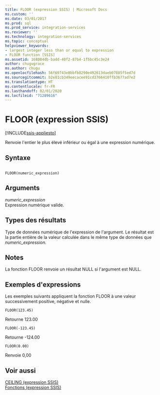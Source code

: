 ```yaml
---
title: FLOOR (expression SSIS) | Microsoft Docs
ms.custom: ''
ms.date: 03/01/2017
ms.prod: sql
ms.prod_service: integration-services
ms.reviewer: ''
ms.technology: integration-services
ms.topic: conceptual
helpviewer_keywords:
- largest integer less than or equal to expression
- FLOOR function [SSIS]
ms.assetid: 168084db-badd-40f2-87b4-1f5bc45c3e24
author: chugugrace
ms.author: chugu
ms.openlocfilehash: 56f69743e8bbfb8290e492613daeb07885f5ed7d
ms.sourcegitcommit: b2e81cb349eecacee91cd3766410ffb3677ad7e2
ms.translationtype: HT
ms.contentlocale: fr-FR
ms.lasthandoff: 02/01/2020
ms.locfileid: "71289616"
---
```

# <a name="floor-ssis-expression"></a>FLOOR (expression SSIS)

[!INCLUDE[ssis-appliesto](../../includes/ssis-appliesto-ssvrpluslinux-asdb-asdw-xxx.md)]


  Renvoie l'entier le plus élevé inférieur ou égal à une expression numérique.  
  
## <a name="syntax"></a>Syntaxe  
  
```  
  
FLOOR(numeric_expression)  
```  
  
## <a name="arguments"></a>Arguments  
 *numeric_expression*  
 Expression numérique valide.  
  
## <a name="result-types"></a>Types des résultats  
 Type de données numérique de l'expression de l'argument. Le résultat est la partie entière de la valeur calculée dans le même type de données que *numeric_expression.*  
  
## <a name="remarks"></a>Notes  
 La fonction FLOOR renvoie un résultat NULL si l'argument est NULL.  
  
## <a name="expression-examples"></a>Exemples d'expressions  
 Les exemples suivants appliquent la fonction FLOOR à une valeur successivement positive, négative et nulle.  
  
```  
FLOOR(123.45)  
```  
  
 Retourne 123.00  
  
```  
FLOOR(-123.45)  
```  
  
 Retourne -124.00  
  
```  
FLOOR(0.00)  
```  
  
 Renvoie 0,00  
  
## <a name="see-also"></a>Voir aussi  
 [CEILING &#40;expression SSIS&#41;](../../integration-services/expressions/ceiling-ssis-expression.md)   
 [Fonctions &#40;expression SSIS&#41;](../../integration-services/expressions/functions-ssis-expression.md)  
  
  
